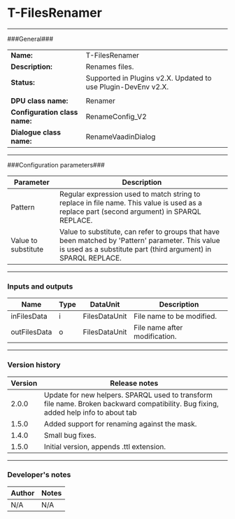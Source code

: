 # T-FilesRenamer #
----------

###General###

|                              |                                                               |
|------------------------------|---------------------------------------------------------------|
|**Name:**                     |T-FilesRenamer                                              |
|**Description:**              |Renames files. |
|**Status:**                   |Supported in Plugins v2.X. Updated to use Plugin-DevEnv v2.X.       |
|                              |                                                               |
|**DPU class name:**           |Renamer     | 
|**Configuration class name:** |RenameConfig_V2                           |
|**Dialogue class name:**      |RenameVaadinDialog | 

***

###Configuration parameters###


|Parameter                        |Description                             |                                                        
|---------------------------------|----------------------------------------|
|Pattern|Regular expression used to match string to replace in file name. This value is used as a replace part (second argument) in SPARQL REPLACE.|
|Value to substitute|Value to substitute, can refer to groups that have been matched by 'Pattern' parameter. This value is used as a substitute part (third argument) in SPARQL REPLACE.|


***

### Inputs and outputs ###

|Name                |Type       |DataUnit                         |Description                        |
|--------------------|-----------|---------------------------------|-----------------------------------|
|inFilesData  |i |FilesDataUnit  |File name to be modified.  |
|outFilesData |o |FilesDataUnit  |File name after modification. | 

***

### Version history ###

|Version    |Release notes                                   |
|-----------|------------------------------------------------|
|2.0.0      |Update for new helpers. SPARQL used to transform file name. Broken backward compatibility. Bug fixing, added help info to about tab |
|1.5.0      |Added support for renaming against the mask.    |                                
|1.4.0      |Small bug fixes.                                |                                
|1.5.0      |Initial version, appends .ttl extension.        |                                


***

### Developer's notes ###

|Author            |Notes                 |
|------------------|----------------------|
|N/A               |N/A                   | 

